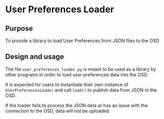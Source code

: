 # User Preferences Loader

## Purpose

To provide a library to load User Preferences from JSON files to the OSD

## Design and usage

The file `user_preferences_loader.py` is meant to be used as a library by other programs in order to load user preferences data into the OSD.

It is expected for users to instantiate their own instance of `UserPreferencesLoader` and call `load()` to publish data from JSON to the OSD.

If the loader fails to process the JSON data or has an issue with the connection to the OSD, data will not be uploaded.